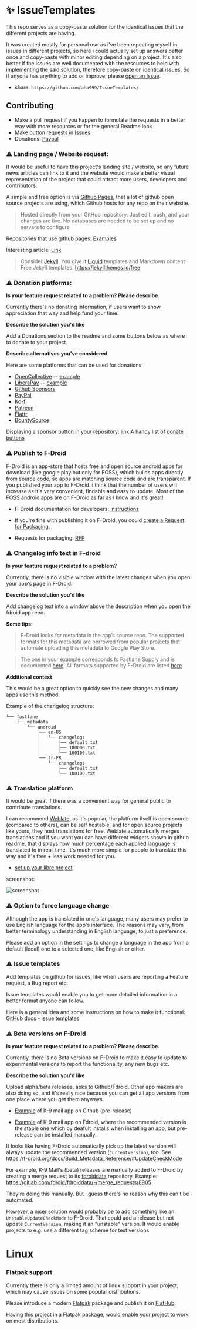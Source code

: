 # ✨ IssueTemplates
This repo serves as a copy-paste solution for the identical issues that the different projects are having. 

It was created mostly for personal use as i've been repeating myself in issues in different projects, so here i could actually set up answers better once and copy-paste with minor editing depending on a project. It's also better if the issues are well documented with the resources to help with implementing the said solution, therefore copy-paste on identical issues. So if anyone has anything to add or improve, please [open an Issue](https://github.com/aha999/IssueTemplates/issues).
- share: `https://github.com/aha999/IssueTemplates/`

## Contributing

- Make a pull request if you happen to formulate the requests in a better way with more resources or for the general Readme look
- Make button requests in [Issues](https://github.com/aha999/IssueTemplates/issues)
- Donations: [Paypal](https://www.paypal.me/Slovantes)

### ⚠️ Landing page / Website request:

It would be useful to have this project's landing site / website, so any future news articles can link to it and the website would make a better visual representation of the project that could attract more users, developers and contributors.

A simple and free option is via [Github Pages](https://pages.github.com/), that a lot of github open source projects are using, which Github hosts for any repo on their website.

> Hosted directly from your GitHub repository. Just edit, push, and your changes are live.
> No databases are needed to be set up and no servers to configure

Repositories that use github pages: [Examples](https://github.com/collections/github-pages-examples)

Interesting article: [Link](https://www.toptal.com/github/unlimited-scale-web-hosting-github-pages-cloudflare)

> Consider [Jekyll](https://jekyllrb.com/). You give it [Liquid](https://jekyllrb.com/docs/liquid/) templates and Markdown content
> Free Jekyll templates: https://jekyllthemes.io/free

### ⚠️ Donation platforms:

**Is your feature request related to a problem? Please describe.**

Currently there's no donating information, if users want to show appreciation that way and help fund your time.

**Describe the solution you'd like**

Add a Donations section to the readme and some buttons below as where to donate to your project.

**Describe alternatives you've considered**

Here are some platforms that can be used for donations:
- [OpenCollective](https://opencollective.com/) -- [example](https://opencollective.com/darkreader#sponsor)
- [LiberaPay](https://liberapay.com/) -- [example](https://liberapay.com/k9mail/donate)
- [Github Sponsors](https://github.com/sponsors)
- [PayPal](https://www.paypal.com/)
- [Ko-fi](https://ko-fi.com/)
- [Patreon](https://www.patreon.com/)
- [Flattr](https://flattr.com/)
- [BountySource](https://www.bountysource.com)

Displaying a sponsor button in your repository: [link](https://help.github.com/en/github/administering-a-repository/displaying-a-sponsor-button-in-your-repository) 
A handy list of [donate buttons](https://github.com/aha999/DonateButtons)

### ⚠️ Publish to F-Droid

F-Droid is an app-store that hosts free and open source android apps for download (like google play but only for FOSS), which builds apps directly from source code, so apps are matching source code and are transparent. If you published your app to F-Droid. i think that the number of users will increase as it's very convenient, findable and easy to update. Most of the FOSS android apps are on F-Droid as far as i know and it's great!

- F-Droid documentation for developers: [instructions](https://f-droid.org/en/docs/#developers)

- If you're fine with publishing it on F-Droid, you could [create a Request for Packaging](https://gitlab.com/fdroid/rfp/-/issues/new?issue%5Bmilestone_id%5D=).

- Requests for packaging: [RFP](https://gitlab.com/fdroid/rfp/-/issues)


### ⚠️ Changelog info text in F-droid

**Is your feature request related to a problem?**

Currently, there is no visible window with the latest changes when you open your app's page in F-Droid.

**Describe the solution you'd like**

Add changelog text into a window above the description when you open the fdroid app repo.

**Some tips:**

> F-Droid looks for metadata in the app’s source repo. The supported formats for this metadata are borrowed from popular projects that automate uploading this metadata to Google Play Store.

>The one in your example corresponds to Fastlane Supply and is documented [here](https://docs.fastlane.tools/actions/supply/#changelogs-whats-new). All formats supported by F-Droid are listed [here](https://f-droid.org/en/docs/All_About_Descriptions_Graphics_and_Screenshots/#in-the-applications-source-repository)

**Additional context**

This would be a great option to quickly see the new changes and many apps use this method.

Example of the changelog structure:

```
└── fastlane
    └── metadata
        └── android
            ├── en-US
            │   └── changelogs
            │       ├── default.txt
            │       ├── 100000.txt
            │       └── 100100.txt
            └── fr-FR
                └── changelogs
                    ├── default.txt
                    └── 100100.txt
```
### ⚠️ Translation platform

It would be great if there was a convenient way for general public to contribute translations.

I can recommend [Weblate](https://weblate.org/), as it's popular, the platform itself is open source (compared to others), can be self hostable, and for open source projects like yours, they host translations for free. Weblate automatically merges translations and if you want you can have different widgets shown in github readme, that displays how much percentage each applied language is translated to in real-time.  It's much more simple for people to translate this way and it's free + less work needed for you.

- [set up your libre project](https://hosted.weblate.org/hosting/) 

screenshot:

![screenshot](https://user-images.githubusercontent.com/50620416/119900111-57ffdf00-bf44-11eb-95e6-892f025a7627.png)

### ⚠️ Option to force language change

Although the app is translated in one's language, many users may prefer to use English language for the app's interface. The reasons may vary, from better terminology understanding in English language, to just a preference.

Please add an option in the settings to change a language in the app from a default (local) one to a selected one, like English or other.

### ⚠️ Issue templates

Add templates on github for issues, like when users are reporting a Feature request, a Bug report etc.

Issue templates would enable you to get more detailed information in a better format anyone can follow.

Here is a general idea and some instructions on how to make it functional: [GitHub docs  - issue templates](https://docs.github.com/en/communities/using-templates-to-encourage-useful-issues-and-pull-requests/about-issue-and-pull-request-templates)

### ⚠️ Beta versions on F-Droid

**Is your feature request related to a problem? Please describe.** 

Currently, there is no Beta versions on F-Droid to make it easy to update to experimental versions to report the functionality, any new bugs etc.
 
**Describe the solution you'd like** 

Upload alpha/beta releases, apks to Github/Fdroid. Other app makers are also doing so, and it's really nice because you can get all app versions from one place where you get them anyways.

* [Example](https://github.com/k9mail/k-9/releases) of K-9 mail app on Github (pre-release)

* [Example](https://f-droid.org/en/packages/com.fsck.k9/) of K-9 mail app on Fdroid, where the recommended version is the stable one which by deafult installs when installing an app, but pre-release can be installed manually.

It looks like having F-Droid automatically pick up the latest version will always update the recommended version (`CurrentVersion`), too. See https://f-droid.org/docs/Build_Metadata_Reference/#UpdateCheckMode

For example, K-9 Mail's (beta) releases are manually added to F-Droid by creating a merge request to its [fdroiddata](https://gitlab.com/fdroid/fdroiddata) repository. Example: https://gitlab.com/fdroid/fdroiddata/-/merge_requests/8905

They're doing this manually. But I guess there's no reason why this can't be automated.

However, a nicer solution would probably be to add something like an `UnstableUpdateCheckMode` to F-Droid. That could add a release but not update `CurrentVersion`, making it an "unstable" version. It would enable projects to e.g. use a different tag scheme for test versions.

# Linux

### Flatpak support

Currently there is only a limited amount of linux support in your project, which may cause issues on some popular distributions.

Please introduce a modern [Flatpak](https://flatpak.org/) package and publish it on [FlatHub](https://flathub.org/).

Having this project in a Flatpak package, would enable your project to work on most distributions.
